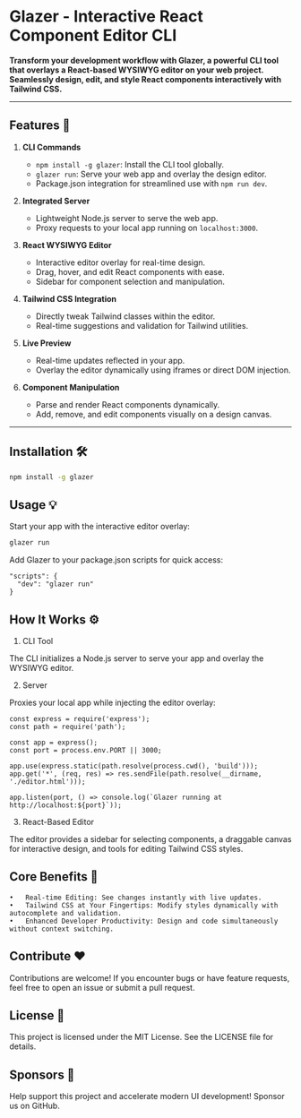 # Glazer - Interactive React Component Editor CLI

**Transform your development workflow with Glazer, a powerful CLI tool that overlays a React-based WYSIWYG editor on your web project. Seamlessly design, edit, and style React components interactively with Tailwind CSS.**

---

## Features 🚀

1. **CLI Commands**
   - `npm install -g glazer`: Install the CLI tool globally.
   - `glazer run`: Serve your web app and overlay the design editor.
   - Package.json integration for streamlined use with `npm run dev`.

2. **Integrated Server**
   - Lightweight Node.js server to serve the web app.
   - Proxy requests to your local app running on `localhost:3000`.

3. **React WYSIWYG Editor**
   - Interactive editor overlay for real-time design.
   - Drag, hover, and edit React components with ease.
   - Sidebar for component selection and manipulation.

4. **Tailwind CSS Integration**
   - Directly tweak Tailwind classes within the editor.
   - Real-time suggestions and validation for Tailwind utilities.

5. **Live Preview**
   - Real-time updates reflected in your app.
   - Overlay the editor dynamically using iframes or direct DOM injection.

6. **Component Manipulation**
   - Parse and render React components dynamically.
   - Add, remove, and edit components visually on a design canvas.

---

## Installation 🛠️

```bash
npm install -g glazer
```

## Usage 💡

Start your app with the interactive editor overlay:
```bash
glazer run
```

Add Glazer to your package.json scripts for quick access:
```
"scripts": {
  "dev": "glazer run"
}
```

## How It Works ⚙️

1. CLI Tool

The CLI initializes a Node.js server to serve your app and overlay the WYSIWYG editor.

2. Server

Proxies your local app while injecting the editor overlay:
```
const express = require('express');
const path = require('path');

const app = express();
const port = process.env.PORT || 3000;

app.use(express.static(path.resolve(process.cwd(), 'build')));
app.get('*', (req, res) => res.sendFile(path.resolve(__dirname, './editor.html')));

app.listen(port, () => console.log(`Glazer running at http://localhost:${port}`));
```

3. React-Based Editor

The editor provides a sidebar for selecting components, a draggable canvas for interactive design, and tools for editing Tailwind CSS styles.

## Core Benefits 🎯
	•	Real-time Editing: See changes instantly with live updates.
	•	Tailwind CSS at Your Fingertips: Modify styles dynamically with autocomplete and validation.
	•	Enhanced Developer Productivity: Design and code simultaneously without context switching.

## Contribute ❤️

Contributions are welcome! If you encounter bugs or have feature requests, feel free to open an issue or submit a pull request.

## License 📜

This project is licensed under the MIT License. See the LICENSE file for details.

## Sponsors 🌟

Help support this project and accelerate modern UI development! Sponsor us on GitHub.
